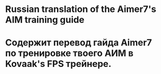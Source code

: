 # Russian translation of the Aimer7's AIM training guide
# Содержит перевод гайда Aimer7 по тренировке твоего АИМ в Kovaak's FPS трейнере.
